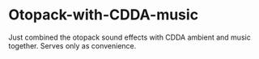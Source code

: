 # Otopack-with-CDDA-music
Just combined the otopack sound effects with CDDA ambient and music together.
Serves only as convenience.

